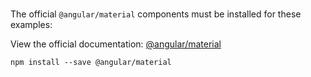 # [<md-radio-button>](https://material.angular.io)

The official `@angular/material` components must be installed for these examples:

View the official documentation: [@angular/material](https://github.com/angular/material2/tree/master/src/components/radio)
 
```
npm install --save @angular/material
```
